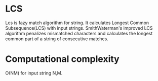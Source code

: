 # LCS

Lcs is fazy match algorithm for string. It calculates Longest Common Subsequence(LCS) with input strings.
SmithWaterman's improved LCS algorithm penalizes mismatched characters and calculates the longest common part of a string of consecutive matches.

# Computational complexity

O(NM) for input string N,M.
